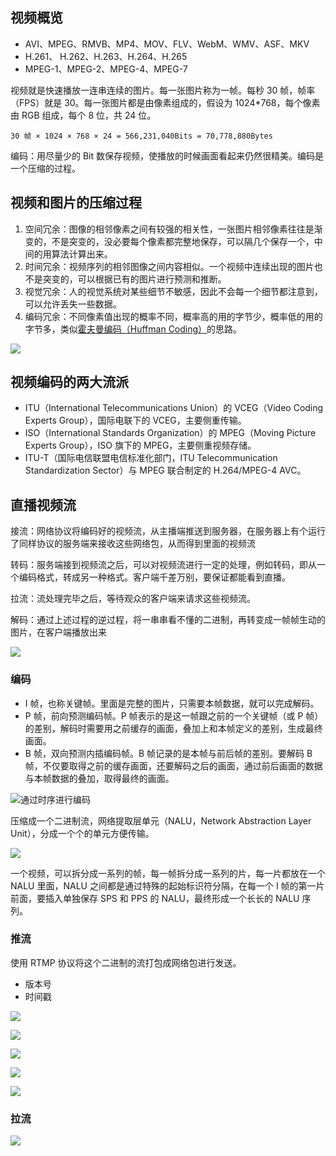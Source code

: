 ## 视频概览
+ AVI、MPEG、RMVB、MP4、MOV、FLV、WebM、WMV、ASF、MKV
+ H.261、 H.262、H.263、H.264、H.265
+ MPEG-1、MPEG-2、MPEG-4、MPEG-7



视频就是快速播放一连串连续的图片。每一张图片称为一帧。每秒 30 帧，帧率（FPS）就是 30。每一张图片都是由像素组成的，假设为 1024*768，每个像素由 RGB 组成，每个 8 位，共 24 位。

`30 帧 × 1024 × 768 × 24 = 566,231,040Bits = 70,778,880Bytes`



编码：用尽量少的 Bit 数保存视频，使播放的时候画面看起来仍然很精美。编码是一个压缩的过程。

## 视频和图片的压缩过程
1. 空间冗余：图像的相邻像素之间有较强的相关性，一张图片相邻像素往往是渐变的，不是突变的，没必要每个像素都完整地保存，可以隔几个保存一个，中间的用算法计算出来。
2. 时间冗余：视频序列的相邻图像之间内容相似。一个视频中连续出现的图片也不是突变的，可以根据已有的图片进行预测和推断。
3. 视觉冗余：人的视觉系统对某些细节不敏感，因此不会每一个细节都注意到，可以允许丢失一些数据。
4. 编码冗余：不同像素值出现的概率不同，概率高的用的字节少，概率低的用的字节多，类似[霍夫曼编码（Huffman Coding）](https://zh.wikipedia.org/wiki/%E9%9C%8D%E5%A4%AB%E6%9B%BC%E7%BC%96%E7%A0%81)的思路。

![](/images/1650195501049-8a02d537-0f88-4649-854a-4841728c695e.png)

## 视频编码的两大流派
+ ITU（International Telecommunications Union）的 VCEG（Video Coding Experts Group），国际电联下的 VCEG，主要侧重传输。
+ ISO（International Standards Organization）的 MPEG（Moving Picture Experts Group），ISO 旗下的 MPEG，主要侧重视频存储。
+ ITU-T（国际电信联盟电信标准化部门，ITU Telecommunication Standardization Sector）与 MPEG 联合制定的 H.264/MPEG-4 AVC。

## 直播视频流
接流：网络协议将编码好的视频流，从主播端推送到服务器，在服务器上有个运行了同样协议的服务端来接收这些网络包，从而得到里面的视频流



转码：服务端接到视频流之后，可以对视频流进行一定的处理，例如转码，即从一个编码格式，转成另一种格式。客户端千差万别，要保证都能看到直播。



拉流：流处理完毕之后，等待观众的客户端来请求这些视频流。



解码：通过上述过程的逆过程，将一串串看不懂的二进制，再转变成一帧帧生动的图片，在客户端播放出来

![](/images/1650203349399-d9b9e5b2-992b-4768-a21a-4f62a6bf2800.png)

### 编码
+ I 帧，也称关键帧。里面是完整的图片，只需要本帧数据，就可以完成解码。
+ P 帧，前向预测编码帧。P 帧表示的是这一帧跟之前的一个关键帧（或 P 帧）的差别，解码时需要用之前缓存的画面，叠加上和本帧定义的差别，生成最终画面。
+ B 帧，双向预测内插编码帧。B 帧记录的是本帧与前后帧的差别。要解码 B 帧，不仅要取得之前的缓存画面，还要解码之后的画面，通过前后画面的数据与本帧数据的叠加，取得最终的画面。

![通过时序进行编码](/images/1650203614374-e36d1bf9-1e34-42a6-b47a-6d3c6cd75295.png)

压缩成一个二进制流，网络提取层单元（NALU，Network Abstraction Layer Unit），分成一个个的单元方便传输。

![](/images/1650203757589-d2ed955d-a1d4-4970-8f2a-2ccd78c7ff4a.png)

一个视频，可以拆分成一系列的帧，每一帧拆分成一系列的片，每一片都放在一个 NALU 里面，NALU 之间都是通过特殊的起始标识符分隔，在每一个 I 帧的第一片前面，要插入单独保存 SPS 和 PPS 的 NALU，最终形成一个长长的 NALU 序列。

### 推流
使用 RTMP 协议将这个二进制的流打包成网络包进行发送。

+ 版本号
+ 时间戳

![](/images/1650369348081-bee1f769-6635-4267-9e5e-54f04b4820b0.png)

![](/images/1650369394989-7acfd3f9-3ae3-4d67-b062-64507b643110.png)

![](/images/1650369508051-e9428ffe-8e86-4ff4-9aeb-7dfa1fc67e8b.png)

![](/images/1650369533106-1c227c52-ee40-4a99-9ba7-410fdaae1e55.png)

![](/images/1650369673656-f2f7ba2a-69a8-4819-8f41-15687e3bb80c.png)

### 拉流
![](/images/1650369724464-10a118ff-bf3b-43eb-aa13-a75c2635207b.png)

